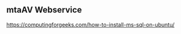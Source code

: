 mtaAV Webservice
------------------


https://computingforgeeks.com/how-to-install-ms-sql-on-ubuntu/